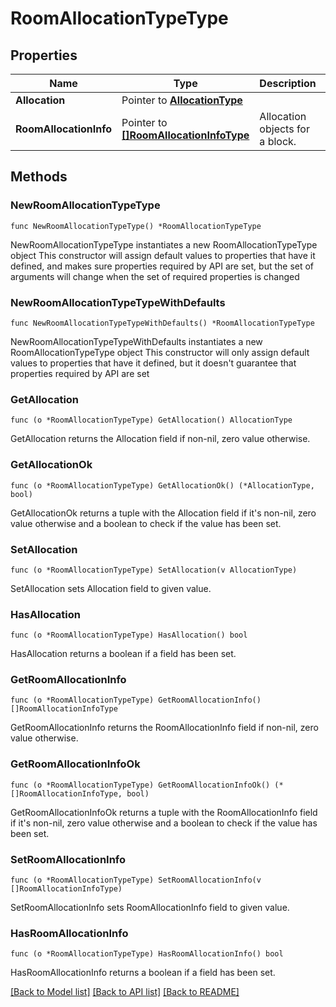 # RoomAllocationTypeType

## Properties

Name | Type | Description | Notes
------------ | ------------- | ------------- | -------------
**Allocation** | Pointer to [**AllocationType**](AllocationType.md) |  | [optional] 
**RoomAllocationInfo** | Pointer to [**[]RoomAllocationInfoType**](RoomAllocationInfoType.md) | Allocation objects for a block. | [optional] 

## Methods

### NewRoomAllocationTypeType

`func NewRoomAllocationTypeType() *RoomAllocationTypeType`

NewRoomAllocationTypeType instantiates a new RoomAllocationTypeType object
This constructor will assign default values to properties that have it defined,
and makes sure properties required by API are set, but the set of arguments
will change when the set of required properties is changed

### NewRoomAllocationTypeTypeWithDefaults

`func NewRoomAllocationTypeTypeWithDefaults() *RoomAllocationTypeType`

NewRoomAllocationTypeTypeWithDefaults instantiates a new RoomAllocationTypeType object
This constructor will only assign default values to properties that have it defined,
but it doesn't guarantee that properties required by API are set

### GetAllocation

`func (o *RoomAllocationTypeType) GetAllocation() AllocationType`

GetAllocation returns the Allocation field if non-nil, zero value otherwise.

### GetAllocationOk

`func (o *RoomAllocationTypeType) GetAllocationOk() (*AllocationType, bool)`

GetAllocationOk returns a tuple with the Allocation field if it's non-nil, zero value otherwise
and a boolean to check if the value has been set.

### SetAllocation

`func (o *RoomAllocationTypeType) SetAllocation(v AllocationType)`

SetAllocation sets Allocation field to given value.

### HasAllocation

`func (o *RoomAllocationTypeType) HasAllocation() bool`

HasAllocation returns a boolean if a field has been set.

### GetRoomAllocationInfo

`func (o *RoomAllocationTypeType) GetRoomAllocationInfo() []RoomAllocationInfoType`

GetRoomAllocationInfo returns the RoomAllocationInfo field if non-nil, zero value otherwise.

### GetRoomAllocationInfoOk

`func (o *RoomAllocationTypeType) GetRoomAllocationInfoOk() (*[]RoomAllocationInfoType, bool)`

GetRoomAllocationInfoOk returns a tuple with the RoomAllocationInfo field if it's non-nil, zero value otherwise
and a boolean to check if the value has been set.

### SetRoomAllocationInfo

`func (o *RoomAllocationTypeType) SetRoomAllocationInfo(v []RoomAllocationInfoType)`

SetRoomAllocationInfo sets RoomAllocationInfo field to given value.

### HasRoomAllocationInfo

`func (o *RoomAllocationTypeType) HasRoomAllocationInfo() bool`

HasRoomAllocationInfo returns a boolean if a field has been set.


[[Back to Model list]](../README.md#documentation-for-models) [[Back to API list]](../README.md#documentation-for-api-endpoints) [[Back to README]](../README.md)


